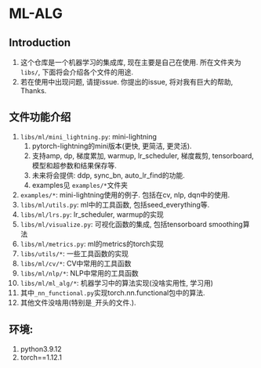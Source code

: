 # ML-ALG




## Introduction
1. 这个仓库是一个机器学习的集成库, 现在主要是自己在使用. 所在文件夹为`libs/`, 下面将会介绍各个文件的用途.
2. 若在使用中出现问题, 请提issue. 你提出的issue, 将对我有巨大的帮助, Thanks.




## 文件功能介绍
1. `libs/ml/mini_lightning.py`: mini-lightning
   1. pytorch-lightning的mini版本(更快, 更简洁, 更灵活). 
   2. 支持amp, dp, 梯度累加, warmup, lr_scheduler, 梯度裁剪, tensorboard, 模型和超参数和结果保存等.
   3. 未来将会提供: ddp, sync_bn, auto_lr_find的功能. 
   4. examples见 `examples/*`文件夹
2. `examples/*`: mini-lightning使用的例子. 包括在cv, nlp, dqn中的使用. 
3. `libs/ml/utils.py`: ml中的工具函数, 包括seed_everything等.
4. `libs/ml/lrs.py`: lr_scheduler, warmup的实现
5. `libs/ml/visualize.py`: 可视化函数的集成, 包括tensorboard smoothing算法
6. `libs/ml/metrics.py`: ml的metrics的torch实现
7. `libs/utils/*`: 一些工具函数的实现
8. `libs/ml/cv/*`: CV中常用的工具函数
9. `libs/ml/nlp/*`: NLP中常用的工具函数
10. `libs/ml/ml_alg/*`: 机器学习中的算法实现(没啥实用性, 学习用)
   1. 其中`_nn_functional.py`实现torch.nn.functional包中的算法.
11. 其他文件没啥用(特别是`_`开头的文件.). 





## 环境:
1. python3.9.12
2. torch==1.12.1


